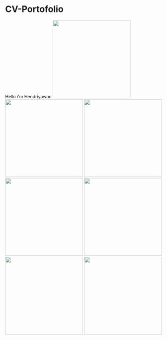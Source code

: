 # CV-Portofolio
Hello i'm Hendriyawan
<img src="https://raw.githubusercontent/Hendriyawan/CV-Portofolio/Screenshot/master/ss1.jpg" width="250"/>
<img src="https://raw.githubusercontent/Hendriyawan/CV-Portofolio/Screenshot/master/ss2.jpg" width="250"/>
<img src="https://raw.githubusercontent/Hendriyawan/CV-Portofolio/Screenshot/master/ss3.jpg" width="250"/>
<img src="https://raw.githubusercontent/Hendriyawan/CV-Portofolio/Screenshot/master/ss4.jpg" width="250"/>
<img src="https://raw.githubusercontent/Hendriyawan/CV-Portofolio/Screenshot/master/ss5.jpg" width="250"/>
<img src="https://raw.githubusercontent/Hendriyawan/CV-Portofolio/Screenshot/master/ss6.jpg" width="250"/>
<img src="https://raw.githubusercontent/Hendriyawan/CV-Portofolio/Screenshot/master/ss7.jpg" width="250"/>
